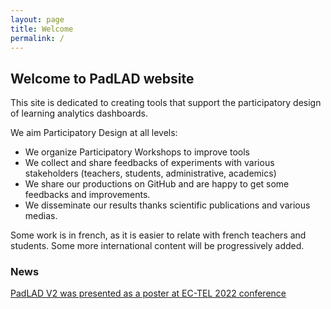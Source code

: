 ```yaml
---
layout: page
title: Welcome
permalink: /
---
```



## Welcome to PadLAD website
This site is dedicated to creating tools that support the participatory design of learning analytics dashboards.

We aim Participatory Design at all levels:
* We organize Participatory Workshops to improve tools
* We collect and share feedbacks of experiments with various stakeholders (teachers, students, administrative, academics)
* We share our productions on GitHub and are happy to get some feedbacks and improvements.
* We disseminate our results thanks scientific publications and various medias.

Some work is in french, as it is easier to relate with french teachers and students. Some more international content will be progressively added.

### News
[PadLAD V2 was presented as a poster at EC-TEL 2022 conference](https://ea-tel.eu/ectel2022/programme#1658480967712-d989f2ec-cd10)

